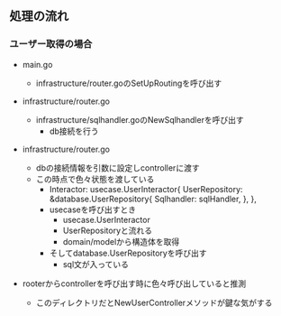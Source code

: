 ## 処理の流れ

### ユーザー取得の場合
- main.go
    - infrastructure/router.goのSetUpRoutingを呼び出す
- infrastructure/router.go
    - infrastructure/sqlhandler.goのNewSqlhandlerを呼び出す
        - db接続を行う
- infrastructure/router.go
    - dbの接続情報を引数に設定しcontrollerに渡す
    - この時点で色々状態を渡している
        - Interactor: usecase.UserInteractor{
			UserRepository: &database.UserRepository{
				Sqlhandler: sqlHandler,
			},
		},
        - usecaseを呼び出すとき
            - usecase.UserInteractor
            - UserRepositoryと流れる
            - domain/modelから構造体を取得
        - そしてdatabase.UserRepositoryを呼び出す
            - sql文が入っている

- rooterからcontrollerを呼び出す時に色々呼び出していると推測
    - このディレクトリだとNewUserControllerメソッドが鍵な気がする      
